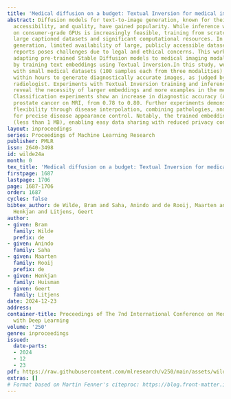 ```yaml
---
title: 'Medical diffusion on a budget: Textual Inversion for medical image generation'
abstract: Diffusion models for text-to-image generation, known for their efficiency,
  accessibility, and quality, have gained popularity. While inference with these systems
  on consumer-grade GPUs is increasingly feasible, training from scratch requires
  large captioned datasets and significant computational resources. In medical image
  generation, limited availability of large, publicly accessible datasets with text
  reports poses challenges due to legal and ethical concerns. This work shows that
  adapting pre-trained Stable Diffusion models to medical imaging modalities is achievable
  by training text embeddings using Textual Inversion.In this study, we experimented
  with small medical datasets (100 samples each from three modalities) and trained
  within hours to generate diagnostically accurate images, as judged by an expert
  radiologist. Experiments with Textual Inversion training and inference parameters
  reveal the necessity of larger embeddings and more examples in the medical domain.
  Classification experiments show an increase in diagnostic accuracy (AUC) for detecting
  prostate cancer on MRI, from 0.78 to 0.80. Further experiments demonstrate embedding
  flexibility through disease interpolation, combining pathologies, and inpainting
  for precise disease appearance control. Notably, the trained embeddings are compact
  (less than 1 MB), enabling easy data sharing with reduced privacy concerns.
layout: inproceedings
series: Proceedings of Machine Learning Research
publisher: PMLR
issn: 2640-3498
id: wilde24a
month: 0
tex_title: 'Medical diffusion on a budget: Textual Inversion for medical image generation'
firstpage: 1687
lastpage: 1706
page: 1687-1706
order: 1687
cycles: false
bibtex_author: de Wilde, Bram and Saha, Anindo and de Rooij, Maarten and Huisman,
  Henkjan and Litjens, Geert
author:
- given: Bram
  family: Wilde
  prefix: de
- given: Anindo
  family: Saha
- given: Maarten
  family: Rooij
  prefix: de
- given: Henkjan
  family: Huisman
- given: Geert
  family: Litjens
date: 2024-12-23
address:
container-title: Proceedings of The 7nd International Conference on Medical Imaging
  with Deep Learning
volume: '250'
genre: inproceedings
issued:
  date-parts:
  - 2024
  - 12
  - 23
pdf: https://raw.githubusercontent.com/mlresearch/v250/main/assets/wilde24a/wilde24a.pdf
extras: []
# Format based on Martin Fenner's citeproc: https://blog.front-matter.io/posts/citeproc-yaml-for-bibliographies/
---
```

